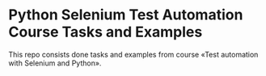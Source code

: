 # Python Selenium Test Automation Course Tasks and Examples

This repo consists done tasks and examples from course &laquo;Test automation with Selenium and Python&raquo;.
